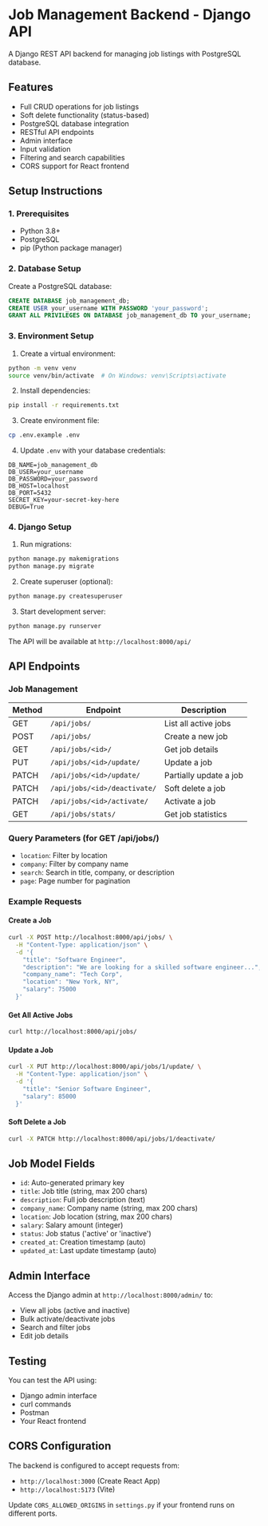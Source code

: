 # Job Management Backend - Django API

A Django REST API backend for managing job listings with PostgreSQL database.

## Features

- Full CRUD operations for job listings
- Soft delete functionality (status-based)
- PostgreSQL database integration
- RESTful API endpoints
- Admin interface
- Input validation
- Filtering and search capabilities
- CORS support for React frontend

## Setup Instructions

### 1. Prerequisites

- Python 3.8+
- PostgreSQL
- pip (Python package manager)

### 2. Database Setup

Create a PostgreSQL database:

```sql
CREATE DATABASE job_management_db;
CREATE USER your_username WITH PASSWORD 'your_password';
GRANT ALL PRIVILEGES ON DATABASE job_management_db TO your_username;
```

### 3. Environment Setup

1. Create a virtual environment:
```bash
python -m venv venv
source venv/bin/activate  # On Windows: venv\Scripts\activate
```

2. Install dependencies:
```bash
pip install -r requirements.txt
```

3. Create environment file:
```bash
cp .env.example .env
```

4. Update `.env` with your database credentials:
```
DB_NAME=job_management_db
DB_USER=your_username
DB_PASSWORD=your_password
DB_HOST=localhost
DB_PORT=5432
SECRET_KEY=your-secret-key-here
DEBUG=True
```

### 4. Django Setup

1. Run migrations:
```bash
python manage.py makemigrations
python manage.py migrate
```

2. Create superuser (optional):
```bash
python manage.py createsuperuser
```

3. Start development server:
```bash
python manage.py runserver
```

The API will be available at `http://localhost:8000/api/`

## API Endpoints

### Job Management

| Method | Endpoint | Description |
|--------|----------|-------------|
| GET | `/api/jobs/` | List all active jobs |
| POST | `/api/jobs/` | Create a new job |
| GET | `/api/jobs/<id>/` | Get job details |
| PUT | `/api/jobs/<id>/update/` | Update a job |
| PATCH | `/api/jobs/<id>/update/` | Partially update a job |
| PATCH | `/api/jobs/<id>/deactivate/` | Soft delete a job |
| PATCH | `/api/jobs/<id>/activate/` | Activate a job |
| GET | `/api/jobs/stats/` | Get job statistics |

### Query Parameters (for GET /api/jobs/)

- `location`: Filter by location
- `company`: Filter by company name
- `search`: Search in title, company, or description
- `page`: Page number for pagination

### Example Requests

#### Create a Job
```bash
curl -X POST http://localhost:8000/api/jobs/ \
  -H "Content-Type: application/json" \
  -d '{
    "title": "Software Engineer",
    "description": "We are looking for a skilled software engineer...",
    "company_name": "Tech Corp",
    "location": "New York, NY",
    "salary": 75000
  }'
```

#### Get All Active Jobs
```bash
curl http://localhost:8000/api/jobs/
```

#### Update a Job
```bash
curl -X PUT http://localhost:8000/api/jobs/1/update/ \
  -H "Content-Type: application/json" \
  -d '{
    "title": "Senior Software Engineer",
    "salary": 85000
  }'
```

#### Soft Delete a Job
```bash
curl -X PATCH http://localhost:8000/api/jobs/1/deactivate/
```

## Job Model Fields

- `id`: Auto-generated primary key
- `title`: Job title (string, max 200 chars)
- `description`: Full job description (text)
- `company_name`: Company name (string, max 200 chars)
- `location`: Job location (string, max 200 chars)
- `salary`: Salary amount (integer)
- `status`: Job status ('active' or 'inactive')
- `created_at`: Creation timestamp (auto)
- `updated_at`: Last update timestamp (auto)

## Admin Interface

Access the Django admin at `http://localhost:8000/admin/` to:
- View all jobs (active and inactive)
- Bulk activate/deactivate jobs
- Search and filter jobs
- Edit job details

## Testing

You can test the API using:
- Django admin interface
- curl commands
- Postman
- Your React frontend

## CORS Configuration

The backend is configured to accept requests from:
- `http://localhost:3000` (Create React App)
- `http://localhost:5173` (Vite)

Update `CORS_ALLOWED_ORIGINS` in `settings.py` if your frontend runs on different ports.